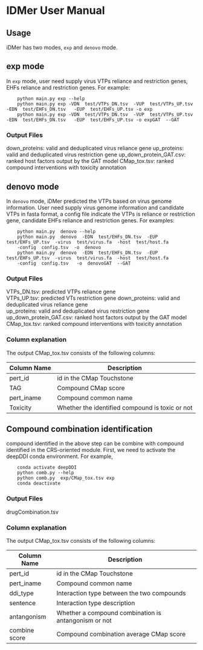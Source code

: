 # IDMer User Manual
## Usage
iDMer has two modes, `exp` and `denovo` mode.
## exp mode
In `exp` mode, user need supply virus VTPs reliance and restriction genes, EHFs reliance and restriction genes. For example:

        python main.py exp --help
        python main.py exp -VDN  test/VTPs_DN.tsv  -VUP  test/VTPs_UP.tsv  -EDN  test/EHFs_DN.tsv   -EUP  test/EHFs_UP.tsv -o exp
        python main.py exp -VDN  test/VTPs_DN.tsv  -VUP  test/VTPs_UP.tsv  -EDN  test/EHFs_DN.tsv   -EUP  test/EHFs_UP.tsv -o expGAT  --GAT  

### Output Files
down_proteins: valid and deduplicated virus reliance gene
up_proteins: valid and deduplicated virus restriction gene
up_down_protein_GAT.csv: ranked host factors output by the GAT model 
CMap_tox.tsv: ranked compound interventions with toxicity annotation


## denovo mode
In `denovo` mode, iDMer predicted the VTPs based on virus genome information. User need supply virus genome information and candidate VTPs in fasta format, a config file indicate the VTPs is reliance or restriction gene, candidate EHFs reliance and restriction genes. For examples:

        python main.py  denovo --help
        python main.py  denovo  -EDN  test/EHFs_DN.tsv  -EUP  test/EHFs_UP.tsv  -virus  test/virus.fa  -host  test/host.fa  
        -config  config.tsv  -o  denovo
        python main.py  denovo  -EDN  test/EHFs_DN.tsv  -EUP  test/EHFs_UP.tsv  -virus  test/virus.fa  -host  test/host.fa   
        -config  config.tsv   -o  denovoGAT  --GAT    

### Output Files
VTPs_DN.tsv: predicted VTPs reliance gene  
VTPs_UP.tsv: predicted VTs restriction gene 
down_proteins: valid and deduplicated virus reliance gene  
up_proteins: valid and deduplicated virus restriction gene  
up_down_protein_GAT.csv: ranked host factors output by the GAT model  
CMap_tox.tsv: ranked compound interventions with toxicity annotation  

### Column explanation
The output CMap_tox.tsv consists of the following columns:

| Column Name           | Description |
| -----------           | ----------- |
| pert_id               | id in the CMap Touchstone |
| TAG                   | Compound CMap score |
| pert_iname            | Compound common name |
| Toxicity              | Whether the identified compound is toxic or not|

## Compound combination identification
compound identified in the above step can be combine with compound identified in the CRS-oriented module. First, we need to activate the deepDDI conda environment. For example,

        conda activate deepDDI        
        python comb.py --help
        python comb.py  exp/CMap_tox.tsv exp
        conda deactivate
### Output Files
drugCombination.tsv

### Column explanation
The output CMap_tox.tsv consists of the following columns:

| Column Name           | Description |
| -----------           | ----------- |
| pert_id               | id in the CMap Touchstone |
| pert_iname            | Compound common name |
| ddi_type              | Interaction type between the two compounds |
| sentence              | Interaction type description
| antangonism           | Whether a compound combination is antangonism or not |
| combine score         | Compound combination average CMap score









